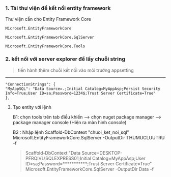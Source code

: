 ﻿### 1. Tải thư viện để kết nối entity framework
Thư viện cần cho Entity Framework Core

	Microsoft.EntityFrameworkCore
 
	Microsoft.EntityFrameworkCore.SqlServer
 
	Microsoft.EntityFrameworkCore.Tools


### 2. kết nối với server explorer để lấy chuỗi string
> tiến hành thêm chuỗi kết nối vào môi trường appsetting
---

	"ConnectionStrings": {
    "MyAppSQL": "Data Source=.;Initial Catalog=MyAppAsp;Persist Security Info=True;User ID=sa;Password=1234$;Trust Server Certificate=True"
	},

3. Tạo entity với lệnh
   
	B1: chọn tools trên tab điều khiển --> chọn nuget package manager --> package manager console 
	(Hiện ra màn hình console)

	B2 : Nhập lệnh Scaffold-DbContext "chuoi_ket_noi_sql" Microsoft.EntityFrameworkCore.SqlServer -OutputDir THUMUCLUUTRU -f

	>Scaffold-DbContext "Data Source=DESKTOP-PFRQIVL\SQLEXPRESS01;Initial Catalog=MyAppAsp;User ID=sa;Password=***********;Trust Server 	Certificate=True" Microsoft.EntityFrameworkCore.SqlServer -OutputDir Data -f
